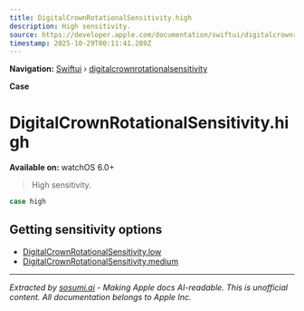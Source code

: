 ```yaml
---
title: DigitalCrownRotationalSensitivity.high
description: High sensitivity.
source: https://developer.apple.com/documentation/swiftui/digitalcrownrotationalsensitivity/high
timestamp: 2025-10-29T00:11:41.289Z
---
```


**Navigation:** [Swiftui](/documentation/swiftui) › [digitalcrownrotationalsensitivity](/documentation/swiftui/digitalcrownrotationalsensitivity)

**Case**

# DigitalCrownRotationalSensitivity.high

**Available on:** watchOS 6.0+

> High sensitivity.

```swift
case high
```

## Getting sensitivity options

- [DigitalCrownRotationalSensitivity.low](/documentation/swiftui/digitalcrownrotationalsensitivity/low)
- [DigitalCrownRotationalSensitivity.medium](/documentation/swiftui/digitalcrownrotationalsensitivity/medium)

---

*Extracted by [sosumi.ai](https://sosumi.ai) - Making Apple docs AI-readable.*
*This is unofficial content. All documentation belongs to Apple Inc.*
